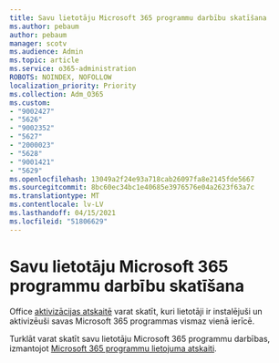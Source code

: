 ```yaml
---
title: Savu lietotāju Microsoft 365 programmu darbību skatīšana
ms.author: pebaum
author: pebaum
manager: scotv
ms.audience: Admin
ms.topic: article
ms.service: o365-administration
ROBOTS: NOINDEX, NOFOLLOW
localization_priority: Priority
ms.collection: Adm_O365
ms.custom:
- "9002427"
- "5626"
- "9002352"
- "5627"
- "2000023"
- "5628"
- "9001421"
- "5629"
ms.openlocfilehash: 13049a2f24e93a718cab26097fa8e2145fde5667
ms.sourcegitcommit: 8bc60ec34bc1e40685e3976576e04a2623f63a7c
ms.translationtype: MT
ms.contentlocale: lv-LV
ms.lasthandoff: 04/15/2021
ms.locfileid: "51806629"
---
```

# <a name="view-your-users-microsoft-365-apps-activity"></a>Savu lietotāju Microsoft 365 programmu darbību skatīšana

Office [aktivizācijas atskaitē](https://docs.microsoft.com/microsoft-365/admin/activity-reports/microsoft-office-activations?view=o365-worldwide) varat skatīt, kuri lietotāji ir instalējuši un aktivizēuši savas Microsoft 365 programmas vismaz vienā ierīcē.

Turklāt varat skatīt savu lietotāju Microsoft 365 programmu darbības, izmantojot [Microsoft 365 programmu lietojuma atskaiti](https://docs.microsoft.com/microsoft-365/admin/activity-reports/microsoft365-apps-usage?view=o365-worldwide).
